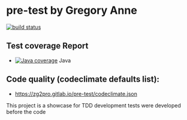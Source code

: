 # pre-test by Gregory Anne

[![build status](https://gitlab.com/zg2pro/pre-test/badges/master/build.svg)](https://gitlab.com/zg2pro/pre-test/commits/master)

## Test coverage Report

- [![Java coverage](https://gitlab.com/zg2pro/pre-test/badges/master/coverage.svg?job=pages)](https://zg2pro.gitlab.io/pre-test) Java

## Code quality (codeclimate defaults list):

- https://zg2pro.gitlab.io/pre-test/codeclimate.json


This project is a showcase for TDD development
tests were developed before the code

